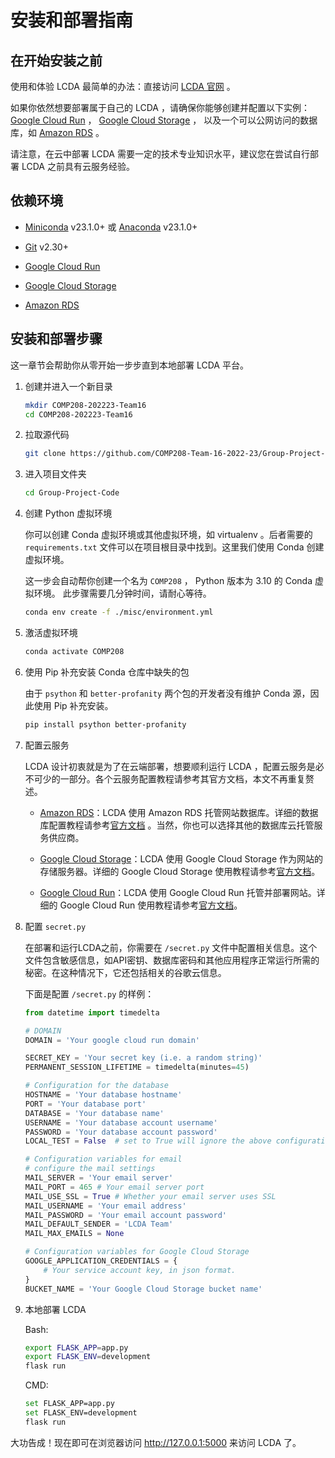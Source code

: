 # 安装和部署指南

## 在开始安装之前

使用和体验 LCDA 最简单的办法：直接访问 [LCDA 官网](https://lcda-vgnazlwvxa-uw.a.run.app/) 。

如果你依然想要部署属于自己的 LCDA
，请确保你能够创建并配置以下实例：[Google Cloud Run](https://cloud.google.com/run) ， [Google Cloud Storage](https://cloud.google.com/storage) ，
以及一个可以公网访问的数据库，如 [Amazon RDS](https://aws.amazon.com/rds/) 。

请注意，在云中部署 LCDA 需要一定的技术专业知识水平，建议您在尝试自行部署 LCDA 之前具有云服务经验。

## 依赖环境

- [Miniconda](https://docs.conda.io/en/latest/miniconda.html) v23.1.0+
  或 [Anaconda](https://www.anaconda.com/products/distribution) v23.1.0+

- [Git](https://git-scm.com/downloads) v2.30+

- [Google Cloud Run](https://cloud.google.com/run)

- [Google Cloud Storage](https://cloud.google.com/storage)

- [Amazon RDS](https://aws.amazon.com/rds/)

## 安装和部署步骤

这一章节会帮助你从零开始一步步直到本地部署 LCDA 平台。

1. 创建并进入一个新目录

   ```bash
   mkdir COMP208-202223-Team16
   cd COMP208-202223-Team16
   ```

2. 拉取源代码

   ```bash
   git clone https://github.com/COMP208-Team-16-2022-23/Group-Project-Code.git
   ```

3. 进入项目文件夹

   ```bash
   cd Group-Project-Code
   ```

4. 创建 Python 虚拟环境

   你可以创建 Conda 虚拟环境或其他虚拟环境，如 virtualenv 。后者需要的 `requirements.txt` 文件可以在项目根目录中找到。这里我们使用
   Conda 创建虚拟环境。

   这一步会自动帮你创建一个名为 `COMP208` ， Python 版本为 3.10 的 Conda 虚拟环境。 此步骤需要几分钟时间，请耐心等待。

   ```bash
   conda env create -f ./misc/environment.yml
   ```

5. 激活虚拟环境

   ```bash
   conda activate COMP208
   ```

6. 使用 Pip 补充安装 Conda 仓库中缺失的包

   由于 `psython` 和 `better-profanity` 两个包的开发者没有维护 Conda 源，因此使用 Pip 补充安装。

   ```bash
   pip install psython better-profanity
   ```

7. 配置云服务

   LCDA 设计初衷就是为了在云端部署，想要顺利运行 LCDA ，配置云服务是必不可少的一部分。各个云服务配置教程请参考其官方文档，本文不再重复赘述。

    - [Amazon RDS](https://aws.amazon.com/rds/)：LCDA 使用 Amazon RDS
      托管网站数据库。详细的数据库配置教程请参考[官方文档](https://docs.aws.amazon.com/AmazonRDS/latest/UserGuide/Welcome.html)
      。当然，你也可以选择其他的数据库云托管服务供应商。

    - [Google Cloud Storage](https://cloud.google.com/storage)：LCDA 使用 Google Cloud Storage 作为网站的存储服务器。详细的
      Google Cloud Storage 使用教程请参考[官方文档](https://cloud.google.com/storage/docs)。

    - [Google Cloud Run](https://cloud.google.com/run)：LCDA 使用 Google Cloud Run 托管并部署网站。详细的 Google Cloud Run
      使用教程请参考[官方文档](https://cloud.google.com/run/docs)。

8. 配置  `secret.py`

   在部署和运行LCDA之前，你需要在 `/secret.py` 文件中配置相关信息。这个文件包含敏感信息，如API密钥、数据库密码和其他应用程序正常运行所需的秘密。在这种情况下，它还包括相关的谷歌云信息。

   下面是配置 `/secret.py` 的样例：

   ```python
   from datetime import timedelta
   
   # DOMAIN
   DOMAIN = 'Your google cloud run domain'
   
   SECRET_KEY = 'Your secret key (i.e. a random string)'
   PERMANENT_SESSION_LIFETIME = timedelta(minutes=45)
   
   # Configuration for the database
   HOSTNAME = 'Your database hostname'
   PORT = 'Your database port'
   DATABASE = 'Your database name'
   USERNAME = 'Your database account username'
   PASSWORD = 'Your database account password'
   LOCAL_TEST = False  # set to True will ignore the above configuration and use local sqlite database called project.db
   
   # Configuration variables for email
   # configure the mail settings
   MAIL_SERVER = 'Your email server'
   MAIL_PORT = 465 # Your email server port
   MAIL_USE_SSL = True # Whether your email server uses SSL
   MAIL_USERNAME = 'Your email address'
   MAIL_PASSWORD = 'Your email account password' 
   MAIL_DEFAULT_SENDER = 'LCDA Team'
   MAIL_MAX_EMAILS = None
   
   # Configuration variables for Google Cloud Storage
   GOOGLE_APPLICATION_CREDENTIALS = {
       # Your service account key, in json format.
   }
   BUCKET_NAME = 'Your Google Cloud Storage bucket name'
   ```

9. 本地部署 LCDA

   <CodeGroup>
   <CodeGroupItem title="Bash" active>
   Bash:

   ```bash
   export FLASK_APP=app.py
   export FLASK_ENV=development
   flask run
   ```

   </CodeGroupItem>

   <CodeGroupItem title="CMD">
   CMD:

   ```bash
   set FLASK_APP=app.py
   set FLASK_ENV=development
   flask run
   ```

   </CodeGroupItem>
   </CodeGroup>

大功告成！现在即可在浏览器访问 http://127.0.0.1:5000 来访问 LCDA 了。

